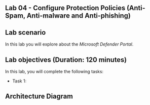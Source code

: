## Lab 04 - Configure Protection Policies (Anti-Spam, Anti-malware and Anti-phishing) 

## Lab scenario
In this lab you will explore about the *Microsoft Defender Portal*.

## Lab objectives (Duration: 120 minutes)

In this lab, you will complete the following tasks:
- Task 1: 

## Architecture Diagram
